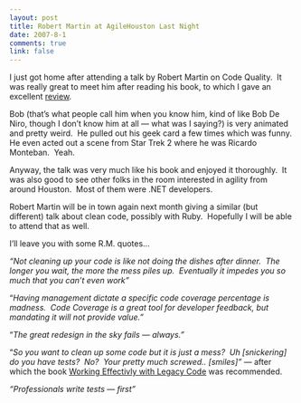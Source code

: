 ```yaml
--- 
layout: post
title: Robert Martin at AgileHouston Last Night
date: 2007-8-1
comments: true
link: false
---
```

<p>I just got home after attending a talk by Robert Martin on Code Quality.&nbsp; It was really great to meet him after reading his book, to which I gave an excellent <a href="http://www.flux88.com/ReviewAgilePrinciplesPatternsAndPracticesInC.aspx">review</a>.</p><p>Bob (that&rsquo;s what people call him when you know him, kind of like Bob De Niro, though I don&rsquo;t know him at all &mdash; what was I saying?) is very animated and pretty weird.&nbsp; He pulled out his geek card a few times which was funny.&nbsp; He even acted out a scene from Star Trek 2 where he was Ricardo Monteban.&nbsp; Yeah.</p><p>Anyway, the talk was very much like his book and enjoyed it thoroughly.&nbsp; It was also good to see other folks in the room interested in agility from around Houston.&nbsp; Most of them were .NET developers.</p><p>Robert Martin will be in town again next month giving a similar (but different) talk about clean code, possibly with Ruby.&nbsp; Hopefully I will be able to attend that as well.</p><p>I&rsquo;ll leave you with some&nbsp;R.M. quotes&hellip; </p><p><em>&ldquo;Not cleaning up your code is like not doing the dishes after dinner.&nbsp; The longer you wait, the more the mess piles up.&nbsp; Eventually it impedes you so much that you can&rsquo;t even work&rdquo;</em></p><p>&ldquo;<em>Having management dictate a specific code coverage percentage is madness.&nbsp; Code Coverage is a great tool for developer feedback, but mandating it will not provide value.&rdquo;</em></p><p>&ldquo;<em>The great redesign in the sky fails &mdash; always.&rdquo;</em></p><p>&ldquo;<em>So you want to clean up some code but it is just a mess?&nbsp; Uh [snickering] do you have tests?&nbsp; No?&nbsp; Your pretty much screwed.. [smiles]&rdquo; &mdash; </em>after which the book <a href="http://www.amazon.com/Working-Effectively-Legacy-Robert-Martin/dp/0131177052" target="_blank">Working Effectivly with Legacy Code</a> was recommended.</p><p><em>&ldquo;Professionals write tests &mdash; first&rdquo;</em></p>
